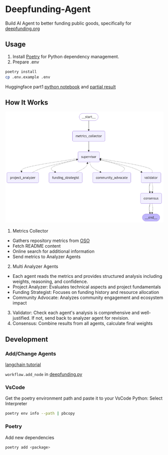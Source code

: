 # Deepfunding-Agent
Build AI Agent to better funding public goods, specifically for [deepfunding.org](https://deepfunding.org)

## Usage
1. Install [Poetry](https://github.com/python-poetry/poetry) for Python dependency management.
2. Prepare .env
```bash
poetry install
cp .env.example .env
```
Huggingface part1 [python notebook](./mini-contest.ipynb) and [partial result](./mini-contest/dataset-agent.csv)

## How It Works
![Workflow](./comparison_workflow.png)

1. Metrics Collector
- Gathers repository metrics from [OSO](https://docs.opensource.observer/)
- Fetch README content
- Online search for additional information
- Send metrics to Analyzer Agents
2. Multi Analyzer Agents
- Each agent reads the metrics and provides structured analysis including weights, reasoning, and confidence.
- Project Analyzer: Evaluates technical aspects and project fundamentals
- Funding Strategist: Focuses on funding history and resource allocation
- Community Advocate: Analyzes community engagement and ecosystem impact
3. Validator: Check each agent's analysis is comprehensive and well-justified. If not, send back to analyzer agent for revision.
4. Consensus: Combine results from all agents, calculate final weights

## Development

### Add/Change Agents
[langchain tutorial](https://langchain-ai.github.io/langgraph/tutorials/introduction/)

`workflow.add_node` in [deepfunding.py](./deepfunding.py)

### VsCode
Get the poetry environment path and paste it to your VsCode Python: Select Interpreter
```bash
poetry env info --path | pbcopy
```

### Poetry
Add new dependencies
```bash
poetry add <package>
```
